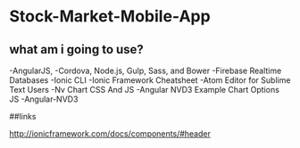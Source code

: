 # Stock-Market-Mobile-App
## what am i going to use?
-AngularJS, 
-Cordova, Node.js, Gulp, Sass, and Bower
-Firebase Realtime Databases
-Ionic CLI
-Ionic Framework Cheatsheet
-Atom Editor for Sublime Text Users
-Nv Chart CSS And JS
-Angular NVD3 Example Chart Options JS
-Angular-NVD3





##links

http://ionicframework.com/docs/components/#header

